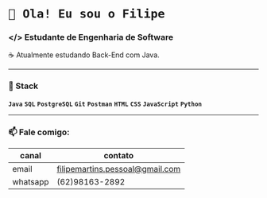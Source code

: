 # `👋 Ola! Eu sou o Filipe`
### </> Estudante de Engenharia de Software

☕ Atualmente estudando Back-End com Java.

<hr>

### 🎯 Stack
**`Java`**
**`SQL`**
**`PostgreSQL`**
**`Git`**
**`Postman`**
**`HTML`**
**`CSS`**
**`JavaScript`**
**`Python`**
  
<hr>

### 📫 Fale comigo:
  
| canal | contato |
|---|---|
| email | filipemartins.pessoal@gmail.com | 
| whatsapp | (62)98163-2892 |


<!---
FilipeMartins-dev/FilipeMartins-dev is a ✨ special ✨ repository because its `README.md` (this file) appears on your GitHub profile.
You can click the Preview link to take a look at your changes.
--->
